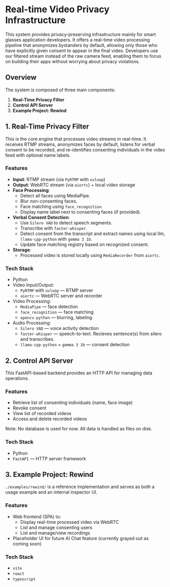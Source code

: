 # Real-time Video Privacy Infrastructure

This system provides privacy-preserving infrastructure mainly for smart glasses application developers. It offers a real-time video processing pipeline that anonymizes bystanders by default, allowing only those who have explicitly given consent to appear in the final video. Developers use our filtered stream instead of the raw camera feed, enabling them to focus on building their apps without worrying about privacy violations.

## Overview

The system is composed of three main components:

1. **Real-Time Privacy Filter**
2. **Control API Server**
3. **Example Project: Rewind**

## 1. Real-Time Privacy Filter

This is the core engine that processes video streams in real-time. It receives RTMP streams, anonymizes faces by default, listens for verbal consent to be recorded, and re-identifies consenting individuals in the video feed with optional name labels.

### Features

- **Input**: RTMP stream (via `PyRTMP` with `uvloop`)
- **Output**: WebRTC stream (via `aiortc`) + local video storage
- **Face Processing**:
  - Detect all faces using MediaPipe.
  - Blur non-consenting faces.
  - Face matching using `face_recognition`.
  - Display name label next to consenting faces (if provided).
- **Verbal Consent Detection**:
  - Use `Silero VAD` to detect speech segments.
  - Transcribe with `faster-whisper`.
  - Detect consent from the transcript and extract names using local llm, `llama-cpp-python` with `gemma 3 1b`.
  - Update face matching registry based on recognized consent.
- **Storage**:
  - Processed video is stored locally using `MediaRecorder` from `aiortc`.

### Tech Stack

- Python
- Video Input/Output:
  - `PyRTMP` with `uvloop` — RTMP server
  - `aiortc` — WebRTC server and recorder
- Video Processing:
  - `MediaPipe` — face detection
  - `face_recognition` — face matching
  - `opencv-python` — blurring, labeling
- Audio Processing:
  - `Silero VAD` — voice activity detection
  - `faster-whisper` — speech-to-text. Recieves sentence(s) from silero and transcribes.
  - `llama-cpp-python` + `gemma 3 1b` — consent detection

## 2. Control API Server

This FastAPI-based backend provides an HTTP API for managing data operations.

### Features

- Retrieve list of consenting individuals (name, face image)
- Revoke consent
- View list of recorded videos
- Access and delete recorded videos

Note: No database is used for now. All data is handled as files on disk.

### Tech Stack

- Python
- `FastAPI` — HTTP server framework

## 3. Example Project: Rewind

`./examples/rewind/` is a reference implementation and serves as both a usage example and an internal inspector UI.

### Features

- Web frontend (SPA) to:
  - Display real-time processed video via WebRTC
  - List and manage consenting users
  - List and manage/view recordings
- Placeholder UI for future AI Chat feature (currently grayed out as coming soon)

### Tech Stack

- `vite`
- `react`
- `typescript`
